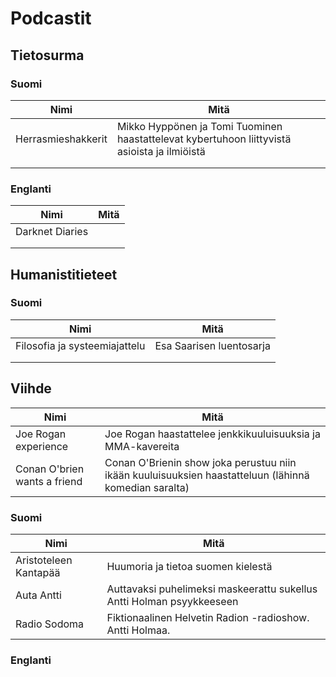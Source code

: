# Podcastit


## Tietosurma

### Suomi

| Nimi  | Mitä |
|---|---|
| Herrasmieshakkerit  | Mikko Hyppönen ja Tomi Tuominen haastattelevat kybertuhoon liittyvistä asioista ja ilmiöistä |
|   |   |
|  |   |

### Englanti

| Nimi  | Mitä |
|---|---|
| Darknet Diaries  |   |
|   |   |
|  |   |

## Humanistitieteet

### Suomi

| Nimi  | Mitä |
|---|---|
| Filosofia ja systeemiajattelu  | Esa Saarisen luentosarja |
|   |   |
|  |   |

## Viihde

| Nimi  | Mitä |
|---|---|
| Joe Rogan experience | Joe Rogan haastattelee jenkkikuuluisuuksia ja MMA-kavereita |
| Conan O'brien wants a friend | Conan O'Brienin show joka perustuu niin ikään kuuluisuuksien haastatteluun (lähinnä komedian saralta) |

### Suomi

| Nimi  | Mitä |
|---|---|
| Aristoteleen Kantapää | Huumoria ja tietoa suomen kielestä |
| Auta Antti | Auttavaksi puhelimeksi maskeerattu sukellus Antti Holman psyykkeeseen |
| Radio Sodoma | Fiktionaalinen Helvetin Radion -radioshow. Antti Holmaa. |


### Englanti
